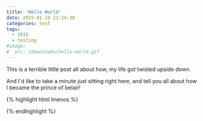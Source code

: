 ```yaml
---
title: 'Hello World'
date: 2015-01-19 21:24:30
categories: test
tags:
  - 2015
  - testing
#image:
#  src: /downloads/hello-world.gif
---
```


This is a terrible little post all about how, my life got twisted upside down. 

And I'd like to take a minute just sitting right here, and tell you all about how I became the prince of belair!

{% highlight html linenos %}
<div class="media-container">
	<div class="media-image">
		<img src="" alt="">
	</div>
	<div class="media-content">
		<!-- content goes here... -->
	</div>
</div>
{% endhighlight %}